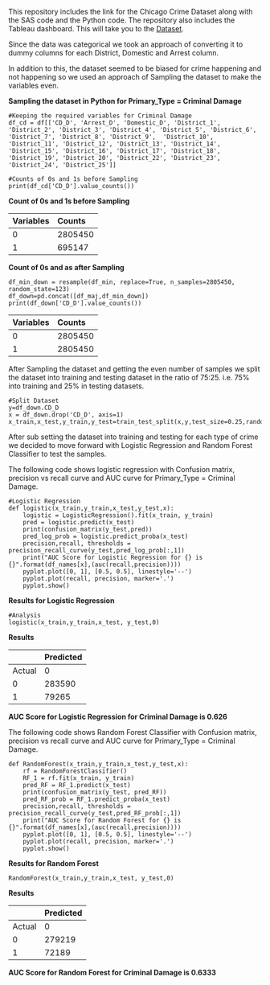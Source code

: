 This repository includes the link for the Chicago Crime Dataset along with the SAS code and the Python code. The repository also includes the Tableau dashboard.
This will take you to the [Dataset](https://atom.io/packages/hyperlink-helper).  

Since the data was categorical we took an approach of converting it to dummy columns for each District, Domestic and Arrest column.

In addition to this, the dataset seemed to be biased for crime happening and not happening so we used an approach of Sampling the dataset to make the variables even.

**Sampling the dataset in Python for Primary_Type = Criminal Damage**
```
#Keeping the required variables for Criminal Damage
df_cd = df[['CD_D', 'Arrest_D', 'Domestic_D', 'District_1', 'District_2', 'District_3', 'District_4', 'District_5', 'District_6', 'District_7', 'District_8', 'District_9',  'District_10', 'District_11', 'District_12', 'District_13', 'District_14', 'District_15', 'District_16', 'District_17', 'District_18', 'District_19', 'District_20', 'District_22', 'District_23', 'District_24', 'District_25']]

#Counts of 0s and 1s before Sampling
print(df_cd['CD_D'].value_counts())
```
**Count of 0s and 1s before Sampling**

| Variables |   Counts   |
| :-------- | :-------   |
|  0        |    2805450 |
|  1        |    695147  |

**Count of 0s and as after Sampling**
```
df_min_down = resample(df_min, replace=True, n_samples=2805450, random_state=123)
df_down=pd.concat([df_maj,df_min_down])
print(df_down['CD_D'].value_counts())
```

| Variables  | Counts    |
| :------------- | :------------- |
|0     | 2805450     |
|1|2805450|


After Sampling the dataset and getting the even number of samples we split the dataset into training and testing dataset in the ratio of 75:25. i.e. 75% into training and 25% in testing datasets.
```
#Split Dataset
y=df_down.CD_D
x = df_down.drop('CD_D', axis=1)
x_train,x_test,y_train,y_test=train_test_split(x,y,test_size=0.25,random_state=123)
```

After sub setting the dataset into training and testing for each type of crime we decided to move forward with Logistic Regression and Random Forest Classifier to test the samples.

The following code shows logistic regression with Confusion matrix, precision vs recall curve and AUC curve for Primary_Type = Criminal Damage.
```
#Logistic Regression
def logistic(x_train,y_train,x_test,y_test,x):
    logistic = LogisticRegression().fit(x_train, y_train)
    pred = logistic.predict(x_test)
    print(confusion_matrix(y_test,pred))
    pred_log_prob = logistic.predict_proba(x_test)
    precision,recall, thresholds = precision_recall_curve(y_test,pred_log_prob[:,1])
    print("AUC Score for Logistic Regression for {} is {}".format(df_names[x],(auc(recall,precision))))
    pyplot.plot([0, 1], [0.5, 0.5], linestyle='--')
    pyplot.plot(recall, precision, marker='.')
    pyplot.show()
```

**Results for Logistic Regression**
```
#Analysis
logistic(x_train,y_train,x_test, y_test,0)
```
**Results**

|     |       Predicted     |
| :------------- | :------------- |
|Actual|0     |1       |  
| 0|283590     | 416948     |
|1|79265|622922

**AUC Score for Logistic Regression for Criminal Damage is 0.626**

The following code shows Random Forest Classifier with Confusion matrix, precision vs recall curve and AUC curve for Primary_Type = Criminal Damage.

```
def RandomForest(x_train,y_train,x_test,y_test,x):
    rf = RandomForestClassifier()
    RF_1 = rf.fit(x_train, y_train)
    pred_RF = RF_1.predict(x_test)
    print(confusion_matrix(y_test, pred_RF))
    pred_RF_prob = RF_1.predict_proba(x_test)
    precision,recall, thresholds = precision_recall_curve(y_test,pred_RF_prob[:,1])
    print("AUC Score for Random Forest for {} is {}".format(df_names[x],(auc(recall,precision))))
    pyplot.plot([0, 1], [0.5, 0.5], linestyle='--')
    pyplot.plot(recall, precision, marker='.')
    pyplot.show()
```

**Results for Random Forest**
```
RandomForest(x_train,y_train,x_test, y_test,0)
```
**Results**

|     |       Predicted     |
| :------------- | :------------- |
|Actual|0     |1       |  
| 0|  279219  | 421319  |
|1|  72189 |  629998   |

**AUC Score for Random Forest for Criminal Damage is 0.6333**
